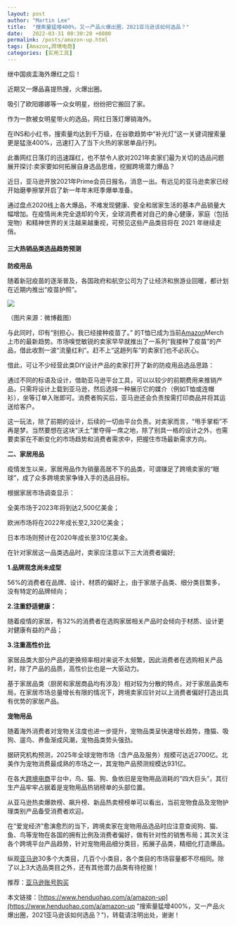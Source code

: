 ```yaml
---
layout: post  
author: "Martin Lee"  
title:  "搜索量猛增400%，又一产品火爆出圈，2021亚马逊该如何选品？"  
date:   2022-03-31 00:30:20 +0800  
permalink: /posts/amazon-up.html  
tags: [Amazon,跨境电商]  
categories: [实用工具]  
---
```

继中国痰盂海外爆红之后！

近期又一爆品喜提热搜，火爆出圈。

吸引了欧阳娜娜等一众女明星，纷纷把它搬回了家。

作为一款被女明星带火的选品，网红日落灯爆销海外。

在INS和小红书，搜索量均达到千万级，在谷歌趋势中“补光灯”这一关键词搜索量更是猛涨400%，迅速打入了当下火热的家居单品行列。

此番网红日落灯的迅速蹿红，也不禁令人欲对2021年卖家们最为关切的选品问题展开探讨:卖家要如何拓展自身选品思维，挖掘跨境潜力爆品？

近日，亚马逊开放2021年Prime会员日报名，消息一出。有远见的亚马逊卖家已经开始磨拳擦掌开启了新一年年末旺季爆单准备。

通过盘点2020线上各大爆品，不难发现健康、安全和居家生活的基本产品销量大幅增加。在疫情尚未完全退却的今天，全球消费者对自己的身心健康，家庭（包括宠物）和精神世界的关注越来越重视，可预见这些产品类目将在 2021 年继续走俏。

#### 三大热销品类选品趋势预测

**防疫用品**

随着新冠疫苗的逐渐普及，各国政府和航空公司为了让经济和旅游业回暖，都计划在近期内推出“疫苗护照”。

![](https://p3-juejin.byteimg.com/tos-cn-i-k3u1fbpfcp/9714be63b04e495aa4c030eacddcf723~tplv-k3u1fbpfcp-zoom-1.image)

（图片来源：微博截图）

与此同时，印有“别担心，我已经接种疫苗了。” 的T恤已成为当前[Amazon](https://www.henduohao.com/tag/amazon "Amazon 亚马逊 电子商务 Amazon账号 Amazon小号")Merch上市的最新趋势。市场嗅觉敏锐的卖家早早就推出了一系列“我接种了疫苗”的产品，借此收割一波“流量红利”。赶不上“这趟列车”的卖家们也不必灰心。

借此，可让不少经营此类DIY设计产品的卖家打开了新的防疫用品选品思路：

通过不同的标语及设计，借助亚马逊平台工具，可以以较少的前期费用来推销产品，只需将设计上载到亚马逊，然后选择一种展示它的媒介（例如T恤或连帽衫），坐等订单入账即可。消费者购买后，亚马逊还会负责按需打印商品并将其运送给客户。

这一玩法，除了前期的设计，后续的一切由平台负责。对卖家而言，“甩手掌柜”不再是梦。当然要想在这块“沃土”里夺得一席之地，除了别具一格的设计之外，也需要卖家在不断变化的市场趋势和消费者需求中，把握住市场最新需求方向。

**二、家居用品**

疫情发生以来，家居用品作为销量高居不下的品类，可谓赚足了跨境卖家的“眼球”，成了众多跨境卖家争锋入手的选品目标。

根据家居市场调查显示：

全美市场于2023年将到达2,500亿美金；

欧洲市场将在2022年成长至2,320亿美金；

日本市场则预计在2020年成长至310亿美金。

在针对家居这一品类选品时，卖家应注意以下三大消费者偏好;

**1.品牌观念尚未成型**

56%的消费者在品牌、设计、材质的偏好上，由于家居子品类、细分类目繁多，没有特定的品牌倾向；

**2.注重舒适健康：**

随着疫情的家居，有32%的消费者在选购家居相关产品时会倾向于材质、设计更对健康有益的产品；

**3.注重高性价比**

家居品类大部分产品的更换频率相对来说不太频繁，因此消费者在选购相关产品时，除了产品的品质，高性价比也是一大驱动力。

基于家居品类（厨房和家居商品均有涉及）相对较为分散的特点，对于家居品类布局，在家居市场总量增长有限的情况下，跨境卖家应针对以上消费者偏好打造出具有优势的家居产品。

**宠物用品**

随着海外消费者对宠物关注度也进一步提升，宠物品类呈快速增长趋势，撸猫、吸狗、遛鸟、养鱼渐成风潮，宠物品类势头强劲。

据研究机构预测，2025年全球宠物市场（含产品及服务）规模可达近2700亿。北美作为宠物消费最成熟的市场之一，其宠物产品预测规模达931亿。

在各大[跨境电商](https://www.henduohao.com/tag/e-commerce "跨境电商 亚马逊 Shopee Ebay Lazada 电商")平台中，鸟、猫、狗、鱼依旧是宠物用品消耗的“四大巨头”，其衍生产品牢牢占据着是宠物用品热销榜单的头部位置。

从亚马逊热卖爆款榜、飙升榜、新品热卖榜榜单可以看出，当前宠物食品及宠物护理类别产品备受消费者欢迎。

在“爱宠经济”愈演愈烈的当下，跨境卖家在宠物用品选品时应注意查阅狗、猫、鱼、鸟等宠物在各国的拥有比例及消费者偏好，做有针对性的销售布局；其次关注各个跨境平台产品趋势，针对宠物用品细分类目，拓展子品类，精细化打造爆品。

纵观[亚马逊](https://www.henduohao.com/product/1050.html)30多个大类目，几百个小类目，各个类目的市场容量都不尽相同。除了以上3大选品类目之外，还有其他潜力品类有待挖掘！

推荐：[亚马逊账号购买](https://www.henduohao.com/tag/buy-amazon-account "亚马逊购买 亚马逊账号购买 AMZ购买 Amazon购买 Amazon账号购买")

本文链接：[https://www.henduohao.com/a/amazon-up](https://www.henduohao.com/a/amazon-up "搜索量猛增400%，又一产品火爆出圈，2021亚马逊该如何选品？")，转载请注明出处，谢谢！